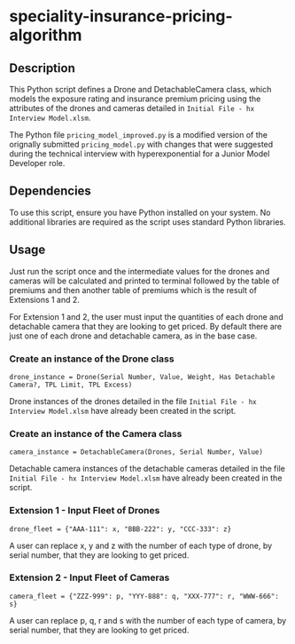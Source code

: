 # speciality-insurance-pricing-algorithm

## Description

This Python script defines a Drone and DetachableCamera class, which models the exposure rating and insurance premium pricing using the attributes of the drones and cameras detailed in ```Initial File - hx Interview Model.xlsm```.

The Python file ```pricing_model_improved.py``` is a modified version of the orignally submitted ```pricing_model.py``` with changes that were suggested during the technical interview with hyperexponential for a Junior Model Developer role.

## Dependencies

To use this script, ensure you have Python installed on your system. No additional libraries are required as the script uses standard Python libraries.

## Usage

Just run the script once and the intermediate values for the drones and cameras will be calculated and printed to terminal followed by the table of premiums and then another table of premiums which is the result of Extensions 1 and 2.

For Extension 1 and 2, the user must input the quantities of each drone and detachable camera that they are looking to get priced. By default there are just one of each drone and detachable camera, as in the base case.

### Create an instance of the Drone class
    drone_instance = Drone(Serial Number, Value, Weight, Has Detachable Camera?, TPL Limit, TPL Excess)

Drone instances of the drones detailed in the file ```Initial File - hx Interview Model.xlsm``` have already been created in the script.

### Create an instance of the Camera class
    camera_instance = DetachableCamera(Drones, Serial Number, Value)


Detachable camera instances of the detachable cameras detailed in the file ```Initial File - hx Interview Model.xlsm``` have already been created in the script.

### Extension 1 - Input Fleet of Drones

    drone_fleet = {"AAA-111": x, "BBB-222": y, "CCC-333": z}

A user can replace x, y and z with the number of each type of drone, by serial number, that they are looking to get priced.

### Extension 2 - Input Fleet of Cameras

    camera_fleet = {"ZZZ-999": p, "YYY-888": q, "XXX-777": r, "WWW-666": s}

A user can replace p, q, r and s with the number of each type of camera, by serial number, that they are looking to get priced.

